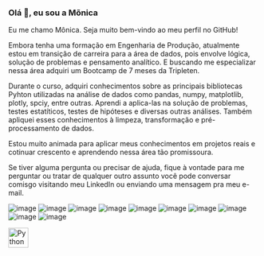 ### Olá 👋, eu sou a Mõnica

Eu me chamo Mônica. Seja muito bem-vindo ao meu perfil no GitHub! 

Embora tenha uma formação em Engenharia de Produção, atualmente estou em transição de carreira para a área de dados, pois envolve lógica, solução de problemas e pensamento analítico. E buscando me especializar nessa área adquiri um Bootcamp de 7 meses da Tripleten.

Durante o curso, adquiri conhecimentos sobre as principais bibliotecas Pyhton utilizadas na análise de dados como pandas, numpy, matplotlib, plotly, spciy, entre outras. Aprendi a aplica-las na solução de problemas, testes estatíticos, testes de hipóteses e diversas outras análises. Também apliquei esses conhecimentos à limpeza, transformação e pré-processamento de dados.

Estou muito animada para aplicar meus conhecimentos em projetos reais e cotinuar crescento e aprendendo nessa área tão promissoura.

Se tiver alguma pergunta ou precisar de ajuda, fique à vontade para me perguntar ou tratar de qualquer outro assunto você pode conversar comisgo visitando meu LinkedIn ou enviando uma mensagem pra meu e-mail.

![image](<img src="https://github.com/user-attachments/assets/347ce019-2127-4bf2-a33f-71a70bc55526" width="40" height="40" />) 
![image](https://github.com/user-attachments/assets/a8172013-6831-41cb-9a8c-b2aaa9d91050)
![image](https://github.com/user-attachments/assets/42293f7b-8791-4b2e-92f5-ddcea5eac08f)
![image](https://github.com/user-attachments/assets/c746ba01-3b08-466c-b4aa-ba39b9c50c03)
![image](https://github.com/user-attachments/assets/4438d3ca-87fd-4943-aaff-b59d22fc73ca)
![image](https://github.com/user-attachments/assets/d764f76d-8f56-4c1e-9e8f-702dcde52047)
![image](https://github.com/user-attachments/assets/b6d1c198-4e77-41d6-8968-a60a71980ecb)
![image](https://github.com/user-attachments/assets/1caebead-3eae-42b0-9077-340874026357)
![image](https://github.com/user-attachments/assets/e1dfee71-15ca-4aba-a7da-b09e481db04c)
![image](https://github.com/user-attachments/assets/3d423250-cd96-4369-8fca-23ca8615ba18)

<img src="https://github.com/tandpfun/skill-icons/blob/main/icons/python/python-original.svg" alt="Python" width="40" height="40" />
